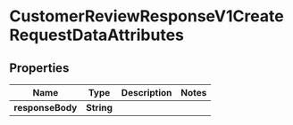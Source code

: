 

# CustomerReviewResponseV1CreateRequestDataAttributes


## Properties

| Name | Type | Description | Notes |
|------------ | ------------- | ------------- | -------------|
|**responseBody** | **String** |  |  |



